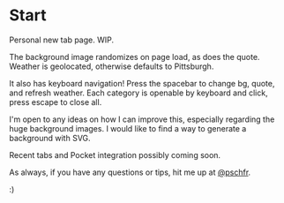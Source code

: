 # Start
Personal new tab page. WIP.

The background image randomizes on page load, as does the quote. Weather is geolocated, otherwise defaults to Pittsburgh.

It also has keyboard navigation! Press the spacebar to change bg, quote, and refresh weather. Each category is openable by keyboard and click, press escape to close all.

I'm open to any ideas on how I can improve this, especially regarding the huge background images.
I would like to find a way to generate a background with SVG.

Recent tabs  and Pocket integration possibly coming soon.

As always, if you have any questions or tips, hit me up at [@pschfr](http://twitter.com/pschfr).

:)
